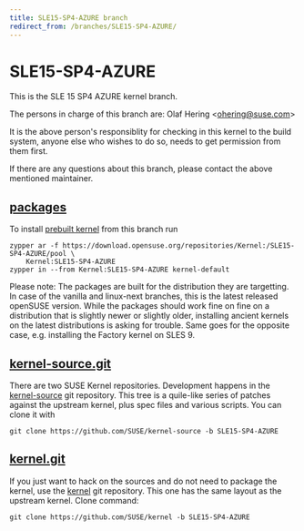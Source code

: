 ```yaml
---
title: SLE15-SP4-AZURE branch
redirect_from: /branches/SLE15-SP4-AZURE/
---
```

# SLE15-SP4-AZURE
This is the SLE 15 SP4 AZURE kernel branch.

The persons in charge of this branch are:
Olaf Hering <[ohering@suse.com](mailto:ohering@suse.com?subject=SLE15-SP4-AZURE%20branch)>

It is the above person's responsiblity for checking in this kernel to
the build system, anyone else who wishes to do so, needs to get
permission from them first.

If there are any questions about this branch, please contact the above
mentioned maintainer.


## [packages](https://download.opensuse.org/repositories/Kernel:/SLE15-SP4-AZURE)
To install
[prebuilt kernel](https://download.opensuse.org/repositories/Kernel:/SLE15-SP4-AZURE)
from this branch run

```
zypper ar -f https://download.opensuse.org/repositories/Kernel:/SLE15-SP4-AZURE/pool \
    Kernel:SLE15-SP4-AZURE
zypper in --from Kernel:SLE15-SP4-AZURE kernel-default
```

Please note: The packages are built for the distribution they are
targetting. In case of the vanilla and linux-next branches, this is the
latest released openSUSE version. While the packages should work fine on
fine on a distribution that is slightly newer or slightly older,
installing ancient kernels on the latest distributions is asking for
trouble. Same goes for the opposite case, e.g. installing the Factory
kernel on SLES 9.

## [kernel-source.git](https://github.com/SUSE/kernel-source/tree/SLE15-SP4-AZURE)
There are two SUSE Kernel repositories. Development happens in the
[kernel-source](https://github.com/SUSE/kernel-source/tree/SLE15-SP4-AZURE)
git repository. This tree is a quile-like series of patches against the
upstream kernel, plus spec files and various scripts. You can clone it
with

```
git clone https://github.com/SUSE/kernel-source -b SLE15-SP4-AZURE
```

## [kernel.git](https://github.com/SUSE/kernel/tree/SLE15-SP4-AZURE)
If you just want to hack on the sources and do not need to package the
kernel, use the [kernel](https://github.com/SUSE/kernel/tree/SLE15-SP4-AZURE)
git repository. This one has the same layout as the upstream kernel. Clone
command:

```
git clone https://github.com/SUSE/kernel -b SLE15-SP4-AZURE
```


